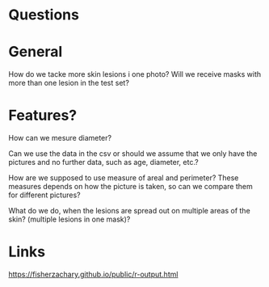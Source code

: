 # Questions

# General
How do we tacke more skin lesions i one photo?
Will we receive masks with more than one lesion in the test set?

# Features?
How can we mesure diameter?

Can we use the data in the csv or should we assume that we only have the pictures and no further data, such as age, diameter, etc.?

How are we supposed to use measure of areal and perimeter? These measures depends on how the picture is taken, so can we compare them for different pictures?

What do we do, when the lesions are spread out on multiple areas of the skin? (multiple lesions in one mask)?

# Links
https://fisherzachary.github.io/public/r-output.html
